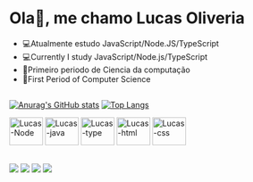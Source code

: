 # Ola👋, me chamo Lucas Oliveria 
- 💻Atualmente estudo JavaScript/Node.JS/TypeScript
- 💻Currently I study JavaScript/Node.js/TypeScript
- 📖Primeiro periodo de Ciencia da computação
- 📖First Period of Computer Science
##
<div>
  
[![Anurag's GitHub stats](https://github-readme-stats.vercel.app/api?username=LLucas4789&show_icons=true&theme=radical)](https://github.com/LLucas4789/github-readme-stats)
  [![Top Langs](https://github-readme-stats.vercel.app/api/top-langs/?username=LLucas4789&langs_count=8&layout=compact&theme=radical)](https://github.com/LLucas4789/github-readme-stats)
</div>

<div>
  
<img aling="center" alt="Lucas-Node" height="50" width="60" src="https://cdn.jsdelivr.net/gh/devicons/devicon/icons/nodejs/nodejs-original.svg" />
<img aling="center" alt="Lucas-java" height="50" width="60" src="https://cdn.jsdelivr.net/gh/devicons/devicon/icons/javascript/javascript-original.svg" />
<img aling="center" alt="Lucas-type" height="50" width="60" src="https://cdn.jsdelivr.net/gh/devicons/devicon/icons/typescript/typescript-original.svg" />
<img aling="center" alt="Lucas-html" height="50" width="60" src="https://cdn.jsdelivr.net/gh/devicons/devicon/icons/html5/html5-original.svg" />
<img aling="center" alt="Lucas-css" height="50" width="60" src="https://cdn.jsdelivr.net/gh/devicons/devicon/icons/css3/css3-original.svg" />
           
</div>

##

<div> 
 <a href="https://www.youtube.com/channel/UCDpazSvpcAIdCslCr2PXdaw" target="_blank"><img src="https://img.shields.io/badge/YouTube-FF0000?style=for-the-badge&logo=youtube&logoColor=white" target="_blank"></a>
<a href = "lucasoliveira265@gmail.com"><img src="https://img.shields.io/badge/-Gmail-%23333?style=for-the-badge&logo=gmail&logoColor=white" target="_blank"></a>
<a href="https://www.linkedin.com/in/lucas-lins-348b79253/" target="_blank"><img src="https://img.shields.io/badge/-LinkedIn-%230077B5?style=for-the-badge&logo=linkedin&logoColor=white" target="_blank"></a> 
  <a href="https://t.me/LLucaDevv" target="_blank"><img src="https://img.shields.io/badge/Telegram-2CA5E0?style=for-the-badge&logo=telegram&logoColor=white" target="_blank"></a> 
</div>
